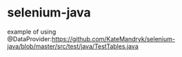 # selenium-java
example of using @DataProvider:https://github.com/KateMandryk/selenium-java/blob/master/src/test/java/TestTables.java
